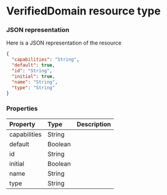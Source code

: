 # VerifiedDomain resource type



### JSON representation

Here is a JSON representation of the resource

```json
{
  "capabilities": "String",
  "default": true,
  "id": "String",
  "initial": true,
  "name": "String",
  "type": "String"
}

```
### Properties
| Property	   | Type	|Description|
|:---------------|:--------|:----------|
|capabilities|String||
|default|Boolean||
|id|String||
|initial|Boolean||
|name|String||
|type|String||
<!-- uuid: 7d161c98-9b27-43fc-b14c-9622c128527d\n2015-10-09 15:14:09 UTC -->